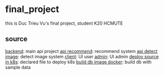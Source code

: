 # final_project

this is Duc Trieu Vu's final project, student K20 HCMUTE 

## source
[backend](https://github.com/vutrieuIT/tlcn_be): main api project
[api recommend](https://github.com/vutrieuIT/recommend_system): recommend system
[api detect image](https://github.com/vutrieuIT/phone_detect): detect image system
[client](https://github.com/vutrieuIT/fe_client): UI user
[admin](https://github.com/vutrieuIT/fe_admin): UI admin
[deploy source in k8s](https://github.com/vutrieuIT/deploy_tlcn): declared file to deploy k8s
[build db image docker](https://github.com/vutrieuIT/build_db_image): build db with sample data
